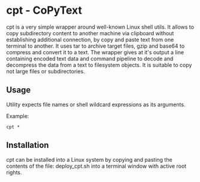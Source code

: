 # cpt - CoPyText

cpt is a very simple wrapper around well-known Linux shell utils.
It allows to copy subdirectory content to another machine via clipboard without establishing additional connection, by copy and paste text from one terminal to another. It uses tar to archive target files, gzip and base64 to compress and convert it to a text.
The wrapper gives at it's output a line containing encoded text data and command pipeline to decode and decompress the data from a text to filesystem objects.
It is suitable to copy not large files or subdirectories.

## Usage

Utility expects file names or shell wildcard expressions as its arguments.

Example:
```
cpt *
```

## Installation

cpt can be installed into a Linux system by copying and pasting the contents of the file: deploy_cpt.sh into a terminal window with active root rights.
